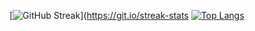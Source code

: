 [![GitHub Streak](http://github-readme-streak-stats.herokuapp.com?user=adhishrayas&theme=dark&background=000000)](https://git.io/streak-stats
[![Top Langs](https://github-readme-stats.vercel.app/api/top-langs/?username=adhishrayas&layout=compact&theme=vision-friendly-dark)](https://github.com/anuraghazra/github-readme-stats)
